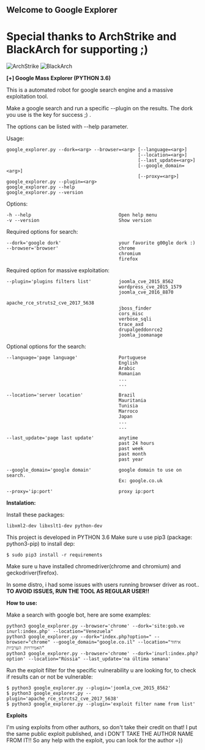 ## Welcome to Google Explorer
# Special thanks to ArchStrike and BlackArch for supporting ;)
![ArchStrike](http://i.imgur.com/i0irzZJ.png) ![BlackArch](http://i.imgur.com/3JED0EN.png)


**[+] Google Mass Explorer (PYTHON 3.6)**

This is a automated robot for google search engine and a massive exploitation tool.

Make a google search and run a specific --plugin on the results. The dork you use is the key for success ;) .

The options can be listed with --help parameter.

Usage:

    google_explorer.py --dork=<arg> --browser=<arg> [--language=<arg>]
                                                    [--location=<arg>]
                                                    [--last_update=<arg>]
                                                    [--google_domain=<arg>]
                                                    [--proxy=<arg>]
    google_explorer.py --plugin=<arg>
    google_explorer.py --help
    google_explorer.py --version

Options:

    -h --help                                Open help menu
    -v --version                             Show version

Required options for search:

    --dork='google dork'                     your favorite g00gle dork :)
    --browser='browser'                      chrome
                                             chromium
                                             firefox

Required option for massive exploitation:

    --plugin='plugins filters list'          joomla_cve_2015_8562
                                             wordpress_cve_2015_1579
                                             joomla_cve_2016_8870
                                             apache_rce_struts2_cve_2017_5638
                                             jboss_finder
                                             cors_misc
                                             verbose_sqli
                                             trace_axd
                                             drupalgeddonrce2
                                             joomla_joomanage


Optional options for the search:

    --language='page language'               Portuguese
                                             English
                                             Arabic
                                             Romanian
                                             ...
                                             ...

    --location='server location'             Brazil
                                             Mauritania
                                             Tunisia
                                             Marroco
                                             Japan
                                             ...
                                             ...

    --last_update='page last update'         anytime
                                             past 24 hours
                                             past week
                                             past month
                                             past year

    --google_domain='google domain'          google domain to use on search.
                                             Ex: google.co.uk
    
    --proxy='ip:port'                        proxy ip:port



**Instalation:**

Install these packages:

    libxml2-dev libxslt1-dev python-dev


This project is developed in PYTHON 3.6 Make sure u use pip3 (package: python3-pip) to install dep:

    $ sudo pip3 install -r requirements


Make sure u have installed chromedriver(chrome and chromium) and geckodriver(firefox).


In some distro, i had some issues with users running browser driver as root.. **TO AVOID ISSUES, RUN THE TOOL AS REGULAR USER!!**



**How to use:**

Make a search with google bot, here are some examples:

    python3 google_explorer.py --browser='chrome' --dork='site:gob.ve inurl:index.php' --location="Venezuela"
    python3 google_explorer.py --dork="index.php?option=" --browser="chrome" --google_domain="google.co.il" --location="איחוד האמירויות הערביות"
    python3 google_explorer.py --browser='chrome' --dork='inurl:index.php?option' --location="Rússia" --last_update='na última semana'
    

Run the exploit filter for the specific vulnerability u are looking for, to check if results can or not be vulnerable:

    $ python3 google_explorer.py --plugin='joomla_cve_2015_8562'
    $ python3 google_explorer.py --plugin='apache_rce_struts2_cve_2017_5638'
    $ python3 google_explorer.py --plugin='exploit filter name from list'
    

**Exploits**

I'm using exploits from other authors, so don't take their credit on that! I put the same public exploit published, and i DON'T TAKE THE AUTHOR NAME FROM IT!! So any help with the exploit, you can look for the author =))
